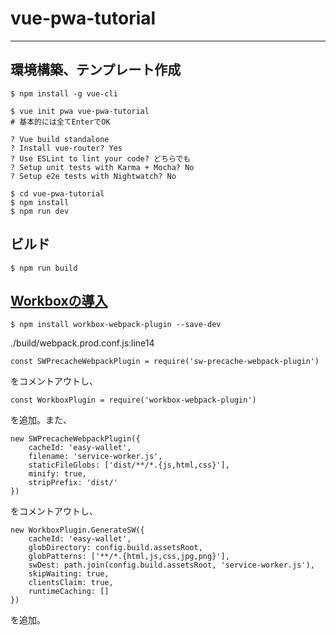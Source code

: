 # vue-pwa-tutorial

---

## 環境構築、テンプレート作成

```
$ npm install -g vue-cli

$ vue init pwa vue-pwa-tutorial
# 基本的には全てEnterでOK

? Vue build standalone 
? Install vue-router? Yes
? Use ESLint to lint your code? どちらでも
? Setup unit tests with Karma + Mocha? No
? Setup e2e tests with Nightwatch? No

$ cd vue-pwa-tutorial
$ npm install
$ npm run dev
```

## ビルド
```
$ npm run build
```

## [Workboxの導入](https://github.com/yoshi1125hisa/vue-pwa-tutorial/commit/190c80d0948012a219536a1fe21ee33a954f94f7#diff-b837e8e89bbf621827a64e0b2b0c0aa5)
```
$ npm install workbox-webpack-plugin --save-dev
```

./build/webpack.prod.conf.js:line14
```
const SWPrecacheWebpackPlugin = require('sw-precache-webpack-plugin')
```
をコメントアウトし、
```
const WorkboxPlugin = require('workbox-webpack-plugin')
```
を追加。また、

```
new SWPrecacheWebpackPlugin({
    cacheId: 'easy-wallet',
    filename: 'service-worker.js',
    staticFileGlobs: ['dist/**/*.{js,html,css}'],
    minify: true,
    stripPrefix: 'dist/'
})
```
をコメントアウトし、
```
new WorkboxPlugin.GenerateSW({
    cacheId: 'easy-wallet',
    globDirectory: config.build.assetsRoot,
    globPatterns: ['**/*.{html,js,css,jpg,png}'],
    swDest: path.join(config.build.assetsRoot, 'service-worker.js'),
    skipWaiting: true,
    clientsClaim: true,
    runtimeCaching: []
})
```
を追加。